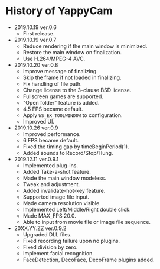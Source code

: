 # History of YappyCam

- 2019.10.19 ver.0.6
    - First release.
- 2019.10.19 ver.0.7
    - Reduce rendering if the main window is minimized.
    - Restore the main window on finalization.
    - Use H.264/MPEG-4 AVC.
- 2019.10.20 ver.0.8
    - Improve message of finalizing.
    - Skip the frame if not loaded in finalizing.
    - Fix handling of file path.
    - Change license to the 3-clause BSD license.
    - Fullscreen games are supported.
    - "Open folder" feature is added.
    - 4.5 FPS became default.
    - Apply `WS_EX_TOOLWINDOW` to configuration.
    - Improved UI.
- 2019.10.26 ver.0.9
    - Improved performance.
    - 6 FPS became default.
    - Fixed the timing gap by timeBeginPeriod(1).
    - Added sounds to Record/Stop/Hung.
- 2019.12.11 ver.0.9.1
    - Implemented plug-ins.
    - Added Take-a-shot feature.
    - Made the main window modeless.
    - Tweak and adjustment.
    - Added invalidate-hot-key feature.
    - Supported image file input.
    - Made camera resolution visible.
    - Implemented Left/Middle/Right double click.
    - Made MAX_FPS 20.0.
    - Able to input from movie file or image file sequence.
- 20XX.YY.ZZ ver.0.9.2
    - Upgraded DLL files.
    - Fixed recording failure upon no plugins.
    - Fixed division by zero.
    - Implement facial recognition.
    - FaceDetection, DecoFace, DecoFrame plugins added.

